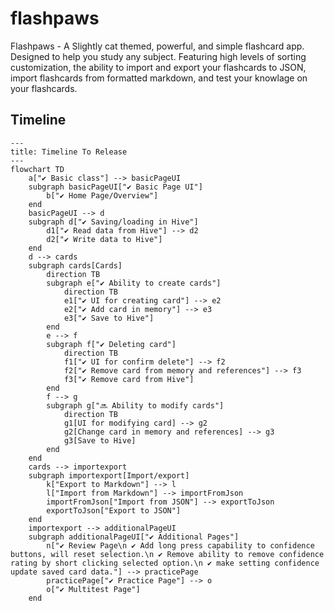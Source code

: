 # flashpaws

Flashpaws - A Slightly cat themed, powerful, and simple flashcard app. Designed to help you study any subject. Featuring high levels of sorting customization, the ability to import and export your flashcards to JSON, import flashcards from formatted markdown, and test your knowlage on your flashcards.

## Timeline
```mermaid
---
title: Timeline To Release
---
flowchart TD
    a["✔️ Basic class"] --> basicPageUI
    subgraph basicPageUI["✔️ Basic Page UI"]
        b["✔️ Home Page/Overview"]
    end
    basicPageUI --> d
    subgraph d["✔️ Saving/loading in Hive"]
        d1["✔️ Read data from Hive"] --> d2
        d2["✔️ Write data to Hive"]
    end
    d --> cards
    subgraph cards[Cards]
        direction TB
        subgraph e["✔️ Ability to create cards"]
            direction TB
            e1["✔️ UI for creating card"] --> e2
            e2["✔️ Add card in memory"] --> e3
            e3["✔️ Save to Hive"]
        end
        e --> f
        subgraph f["✔️ Deleting card"]
            direction TB
            f1["✔️ UI for confirm delete"] --> f2
            f2["✔️ Remove card from memory and references"] --> f3
            f3["✔️ Remove card from Hive"]
        end
        f --> g
        subgraph g["🔜 Ability to modify cards"]
            direction TB
            g1[UI for modifying card] --> g2
            g2[Change card in memory and references] --> g3
            g3[Save to Hive]
        end
    end
    cards --> importexport
    subgraph importexport[Import/export]
        k["Export to Markdown"] --> l
        l["Import from Markdown"] --> importFromJson
        importFromJson["Import from JSON"] --> exportToJson
        exportToJson["Export to JSON"]
    end
    importexport --> additionalPageUI
    subgraph additionalPageUI["✔️ Additional Pages"]
        n["✔️ Review Page\n ✔️ Add long press capability to confidence buttons, will reset selection.\n ✔️ Remove ability to remove confidence rating by short clicking selected option.\n ✔️ make setting confidence update saved card data."] --> practicePage
        practicePage["✔️ Practice Page"] --> o
        o["✔️ Multitest Page"]
    end
```
